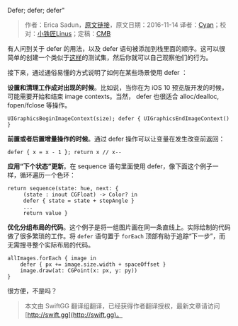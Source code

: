 Defer; defer; defer"

> 作者：Erica Sadun，[原文链接](http://ericasadun.com/2016/11/14/defer-defer-defer/)，原文日期：2016-11-14
> 译者：[Cyan](undefined)；校对：[小铁匠Linus](http://linusling.com)；定稿：[CMB](https://github.com/chenmingbiao)
  









有人问到关于 defer 的用法，以及 defer 语句被添加到栈里面的顺序。这可以很简单的创建一个类似于[这样](https://swiftlang.ng.bluemix.net/#/repl/5824ab08fc088d265a7e02a7)的测试集，然后你就可以自己观察他们的行为。



接下来，通过通俗易懂的方式说明了如何在某些场景使用 defer ：

**设置和清理工作成对出现的时候**。比如说，当你在为 iOS 10 预览版开发的时候，可能需要开始和结束 image contexts。当然， defer 也很适合 alloc/dealloc, fopen/fclose 等操作。

    
    UIGraphicsBeginImageContext(size); defer { UIGraphicsEndImageContext() }

**前置或者后置增量操作的时候**。通过 defer 操作可以让变量在发生改变前返回：

    
    defer { x = x - 1 }; return x // x--

**应用“下个状态”更新**。在 sequence 语句里面使用 defer，像下面这个例子一样，循环遍历一个色环：

    
    return sequence(state: hue, next: {
         (state : inout CGFloat) -> Color? in
         defer { state = state + stepAngle }
         ...
         return value }

**优化分组布局的代码**。这个例子是将一组图片画在同一条直线上。实际绘制的代码做了很多繁琐的工作。将 `defer` 语句置于 `forEach` 顶部有助于追踪“下一步”，而无需搜寻整个实际布局的代码。

    
    allImages.forEach { image in
        defer { px += image.size.width + spaceOffset }
        image.draw(at: CGPoint(x: px, y: py))
    }

很方便，不是吗？
> 本文由 SwiftGG 翻译组翻译，已经获得作者翻译授权，最新文章请访问 [http://swift.gg](http://swift.gg)。